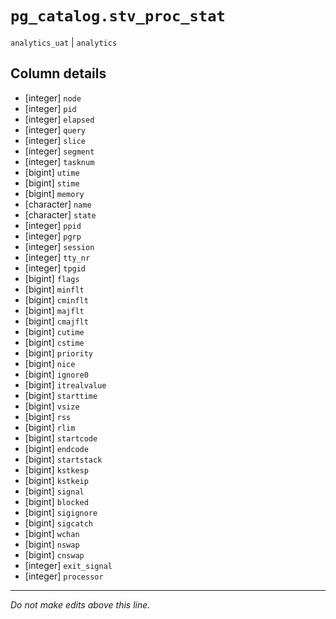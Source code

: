 # `pg_catalog.stv_proc_stat`
`analytics_uat` | `analytics`

## Column details
* [integer]   `node`
* [integer]   `pid`
* [integer]   `elapsed`
* [integer]   `query`
* [integer]   `slice`
* [integer]   `segment`
* [integer]   `tasknum`
* [bigint]    `utime`
* [bigint]    `stime`
* [bigint]    `memory`
* [character] `name`
* [character] `state`
* [integer]   `ppid`
* [integer]   `pgrp`
* [integer]   `session`
* [integer]   `tty_nr`
* [integer]   `tpgid`
* [bigint]    `flags`
* [bigint]    `minflt`
* [bigint]    `cminflt`
* [bigint]    `majflt`
* [bigint]    `cmajflt`
* [bigint]    `cutime`
* [bigint]    `cstime`
* [bigint]    `priority`
* [bigint]    `nice`
* [bigint]    `ignore0`
* [bigint]    `itrealvalue`
* [bigint]    `starttime`
* [bigint]    `vsize`
* [bigint]    `rss`
* [bigint]    `rlim`
* [bigint]    `startcode`
* [bigint]    `endcode`
* [bigint]    `startstack`
* [bigint]    `kstkesp`
* [bigint]    `kstkeip`
* [bigint]    `signal`
* [bigint]    `blocked`
* [bigint]    `sigignore`
* [bigint]    `sigcatch`
* [bigint]    `wchan`
* [bigint]    `nswap`
* [bigint]    `cnswap`
* [integer]   `exit_signal`
* [integer]   `processor`

-------------------------------------------------------------------------------
*Do not make edits above this line.*
